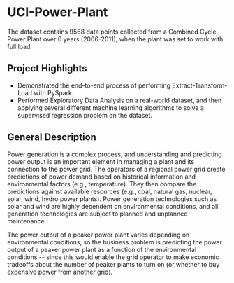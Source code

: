 # UCI-Power-Plant
The dataset contains 9568 data points collected from a Combined Cycle Power Plant over 6 years (2006-2011), when the plant was set to work with full load.

## Project Highlights
 * Demonstrated the end-to-end process of performing Extract-Transform-Load with PySpark.
 * Performed Exploratory Data Analysis on a real-world dataset, and then applying several different machine learning algorithms to solve a supervised regression problem on the dataset.

## General Description
Power generation is a complex process, and understanding and predicting power output is an important element in managing a plant and its connection to the power grid. The operators of a regional power grid create predictions of power demand based on historical information and environmental factors (e.g., temperature). They then compare the predictions against available resources (e.g., coal, natural gas, nuclear, solar, wind, hydro power plants). Power generation technologies such as solar and wind are highly dependent on environmental conditions, and all generation technologies are subject to planned and unplanned maintenance.

The power output of a peaker power plant varies depending on environmental conditions, so the business problem is predicting the power output of a peaker power plant as a function of the environmental conditions -- since this would enable the grid operator to make economic tradeoffs about the number of peaker plants to turn on (or whether to buy expensive power from another grid).
